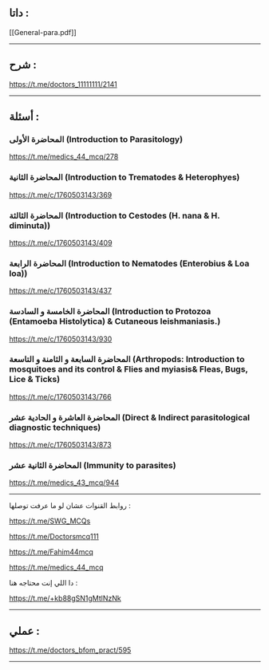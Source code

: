 ##  داتا :

[[General-para.pdf]]

---
## شرح :

https://t.me/doctors_11111111/2141

---
## أسئلة :
### المحاضرة الأولى (Introduction to Parasitology)

https://t.me/medics_44_mcq/278

### المحاضرة الثانية (Introduction to Trematodes & Heterophyes)

https://t.me/c/1760503143/369
  
### المحاضرة الثالثة (Introduction to Cestodes (H. nana & H. diminuta))

https://t.me/c/1760503143/409

### المحاضرة الرابعة (Introduction to Nematodes (Enterobius & Loa loa))  

https://t.me/c/1760503143/437

### المحاضرة الخامسة و السادسة (Introduction to Protozoa (Entamoeba Histolytica) & Cutaneous leishmaniasis.)

https://t.me/c/1760503143/930

### المحاضرة السابعة  و الثامنة و التاسعة (Arthropods: Introduction to mosquitoes and its control & Flies and myiasis& Fleas, Bugs, Lice & Ticks)

https://t.me/c/1760503143/766

### المحاضرة العاشرة و الحادية عشر (Direct & Indirect parasitological diagnostic techniques)

https://t.me/c/1760503143/873

### المحاضرة الثانية عشر (Immunity to parasites)

https://t.me/medics_43_mcq/944

---

 روابط القنوات عشان لو ما عرفت توصلها :
 
https://t.me/SWG_MCQs

https://t.me/Doctorsmcq111

https://t.me/Fahim44mcq

https://t.me/medics_44_mcq


دا اللي إنت محتاجه هنا :

https://t.me/+kb88gSN1gMtlNzNk

---
## عملي :

https://t.me/doctors_bfom_pract/595

---
